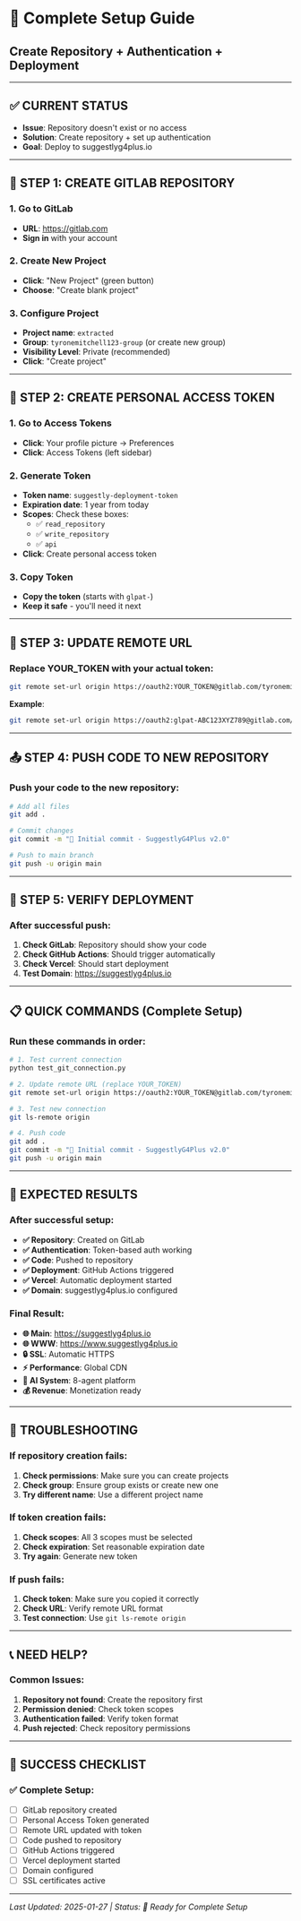 # 🚀 Complete Setup Guide
## Create Repository + Authentication + Deployment

---

## ✅ **CURRENT STATUS**
- **Issue**: Repository doesn't exist or no access
- **Solution**: Create repository + set up authentication
- **Goal**: Deploy to suggestlyg4plus.io

---

## 🔧 **STEP 1: CREATE GITLAB REPOSITORY**

### **1. Go to GitLab**
- **URL**: https://gitlab.com
- **Sign in** with your account

### **2. Create New Project**
- **Click**: "New Project" (green button)
- **Choose**: "Create blank project"

### **3. Configure Project**
- **Project name**: `extracted`
- **Group**: `tyronemitchell123-group` (or create new group)
- **Visibility Level**: Private (recommended)
- **Click**: "Create project"

---

## 🔐 **STEP 2: CREATE PERSONAL ACCESS TOKEN**

### **1. Go to Access Tokens**
- **Click**: Your profile picture → Preferences
- **Click**: Access Tokens (left sidebar)

### **2. Generate Token**
- **Token name**: `suggestly-deployment-token`
- **Expiration date**: 1 year from today
- **Scopes**: Check these boxes:
  - ✅ `read_repository`
  - ✅ `write_repository`
  - ✅ `api`
- **Click**: Create personal access token

### **3. Copy Token**
- **Copy the token** (starts with `glpat-`)
- **Keep it safe** - you'll need it next

---

## 🔄 **STEP 3: UPDATE REMOTE URL**

### **Replace YOUR_TOKEN with your actual token:**

```bash
git remote set-url origin https://oauth2:YOUR_TOKEN@gitlab.com/tyronemitchell123-group/extracted.git
```

**Example**:
```bash
git remote set-url origin https://oauth2:glpat-ABC123XYZ789@gitlab.com/tyronemitchell123-group/extracted.git
```

---

## 📤 **STEP 4: PUSH CODE TO NEW REPOSITORY**

### **Push your code to the new repository:**

```bash
# Add all files
git add .

# Commit changes
git commit -m "🚀 Initial commit - SuggestlyG4Plus v2.0"

# Push to main branch
git push -u origin main
```

---

## 🎯 **STEP 5: VERIFY DEPLOYMENT**

### **After successful push:**
1. **Check GitLab**: Repository should show your code
2. **Check GitHub Actions**: Should trigger automatically
3. **Check Vercel**: Should start deployment
4. **Test Domain**: https://suggestlyg4plus.io

---

## 📋 **QUICK COMMANDS (Complete Setup)**

### **Run these commands in order:**

```bash
# 1. Test current connection
python test_git_connection.py

# 2. Update remote URL (replace YOUR_TOKEN)
git remote set-url origin https://oauth2:YOUR_TOKEN@gitlab.com/tyronemitchell123-group/extracted.git

# 3. Test new connection
git ls-remote origin

# 4. Push code
git add .
git commit -m "🚀 Initial commit - SuggestlyG4Plus v2.0"
git push -u origin main
```

---

## 🎉 **EXPECTED RESULTS**

### **After successful setup:**
- **✅ Repository**: Created on GitLab
- **✅ Authentication**: Token-based auth working
- **✅ Code**: Pushed to repository
- **✅ Deployment**: GitHub Actions triggered
- **✅ Vercel**: Automatic deployment started
- **✅ Domain**: suggestlyg4plus.io configured

### **Final Result:**
- **🌐 Main**: https://suggestlyg4plus.io
- **🌐 WWW**: https://www.suggestlyg4plus.io
- **🔒 SSL**: Automatic HTTPS
- **⚡ Performance**: Global CDN
- **🤖 AI System**: 8-agent platform
- **💰 Revenue**: Monetization ready

---

## 🚨 **TROUBLESHOOTING**

### **If repository creation fails:**
1. **Check permissions**: Make sure you can create projects
2. **Check group**: Ensure group exists or create new one
3. **Try different name**: Use a different project name

### **If token creation fails:**
1. **Check scopes**: All 3 scopes must be selected
2. **Check expiration**: Set reasonable expiration date
3. **Try again**: Generate new token

### **If push fails:**
1. **Check token**: Make sure you copied it correctly
2. **Check URL**: Verify remote URL format
3. **Test connection**: Use `git ls-remote origin`

---

## 📞 **NEED HELP?**

### **Common Issues:**
1. **Repository not found**: Create the repository first
2. **Permission denied**: Check token scopes
3. **Authentication failed**: Verify token format
4. **Push rejected**: Check repository permissions

---

## 🎯 **SUCCESS CHECKLIST**

### **✅ Complete Setup:**
- [ ] GitLab repository created
- [ ] Personal Access Token generated
- [ ] Remote URL updated with token
- [ ] Code pushed to repository
- [ ] GitHub Actions triggered
- [ ] Vercel deployment started
- [ ] Domain configured
- [ ] SSL certificates active

---

*Last Updated: 2025-01-27 | Status: 🔧 Ready for Complete Setup*
